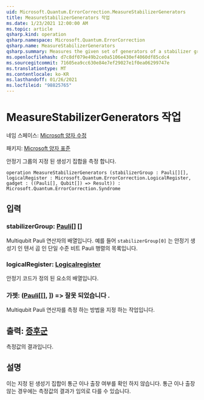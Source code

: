 ```yaml
---
uid: Microsoft.Quantum.ErrorCorrection.MeasureStabilizerGenerators
title: MeasureStabilizerGenerators 작업
ms.date: 1/23/2021 12:00:00 AM
ms.topic: article
qsharp.kind: operation
qsharp.namespace: Microsoft.Quantum.ErrorCorrection
qsharp.name: MeasureStabilizerGenerators
qsharp.summary: Measures the given set of generators of a stabilizer group.
ms.openlocfilehash: d7c8df079e49b2ce0a5106e430ef4060df85cdc4
ms.sourcegitcommit: 71605ea9cc630e84e7ef29027e1f0ea06299747e
ms.translationtype: MT
ms.contentlocale: ko-KR
ms.lasthandoff: 01/26/2021
ms.locfileid: "98825765"
---
```

# <a name="measurestabilizergenerators-operation"></a>MeasureStabilizerGenerators 작업

네임 스페이스: [Microsoft 양자 수정](xref:Microsoft.Quantum.ErrorCorrection)

패키지: [Microsoft 양자 표준](https://nuget.org/packages/Microsoft.Quantum.Standard)


안정기 그룹의 지정 된 생성기 집합을 측정 합니다.

```qsharp
operation MeasureStabilizerGenerators (stabilizerGroup : Pauli[][], logicalRegister : Microsoft.Quantum.ErrorCorrection.LogicalRegister, gadget : ((Pauli[], Qubit[]) => Result)) : Microsoft.Quantum.ErrorCorrection.Syndrome
```


## <a name="input"></a>입력

### <a name="stabilizergroup--pauli"></a>stabilizerGroup: [Pauli](xref:microsoft.quantum.lang-ref.pauli)[] []

Multiqubit Pauli 연산자의 배열입니다.
예를 들어 `stabilizerGroup[0]` 는 안정기 생성기 인 텐서 곱 인 단일 수준 비트 Pauli 행렬의 목록입니다.


### <a name="logicalregister--logicalregister"></a>logicalRegister: [Logicalregister](xref:Microsoft.Quantum.ErrorCorrection.LogicalRegister)

안정기 코드가 정의 된 요소의 배열입니다.


### <a name="gadget--pauliqubit--__invalidresult__"></a>가젯: ([Pauli](xref:microsoft.quantum.lang-ref.pauli)[[], [](xref:microsoft.quantum.lang-ref.qubit)]) => __잘못 되었습니다 <Result>__ . 

Multiqubit Pauli 연산자를 측정 하는 방법을 지정 하는 작업입니다.



## <a name="output--syndrome"></a>출력: [증후군](xref:Microsoft.Quantum.ErrorCorrection.Syndrome)

측정값의 결과입니다.

## <a name="remarks"></a>설명

이는 지정 된 생성기 집합이 통근 이나 출장 여부를 확인 하지 않습니다.
통근 이나 출장 않는 경우에는 측정값의 결과가 임의로 다를 수 있습니다.